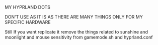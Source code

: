 MY HYPRLAND DOTS


DON'T USE AS IT IS AS THERE ARE MANY THINGS ONLY FOR MY SPECIFIC HARDWARE


Still If you want replicate it remove the things related to sunshine and moonlight and mouse sensitivity from gamemode.sh and hyprland.conf
